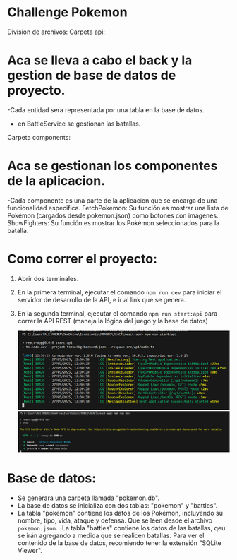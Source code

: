 # Challenge Pokemon

Division de archivos:
Carpeta api:

# Aca se lleva a cabo el back y la gestion de base de datos de proyecto.

-Cada entidad sera representada por una tabla en la base de datos.

- en BattleService se gestionan las batallas.

Carpeta components:

# Aca se gestionan los componentes de la aplicacion.

-Cada componente es una parte de la aplicacion que se encarga de una funcionalidad especifica.
FetchPokemon: Su función es mostrar una lista de Pokémon (cargados desde pokemon.json) como botones con imágenes.
ShowFighters: Su función es mostrar los Pokémon seleccionados para la batalla.

# Como correr el proyecto:

1. Abrir dos terminales.
2. En la primera terminal, ejecutar el comando `npm run dev` para iniciar el servidor de desarrollo de la API, e ir al link que se genera.
3. En la segunda terminal, ejecutar el comando `npm run start:api` para correr la API REST (maneja la lógica del juego y la base de datos)

   ![image](imagenesdelmd/image.png)
   ![image](imagenesdelmd/image2.png)

# Base de datos:

- Se generara una carpeta llamada "pokemon.db".
- La base de datos se inicializa con dos tablas: "pokemon" y "battles".
- La tabla "pokemon" contiene los datos de los Pokémon, incluyendo su nombre, tipo, vida, ataque y defensa. Que se leen desde el archivo `pokemon.json`.
  -La tabla "battles" contiene los datos de las batallas, qeu se irán agregando a medida que se realicen batallas.
  Para ver el contenido de la base de datos, recomiendo tener la extensión "SQLite Viewer".
